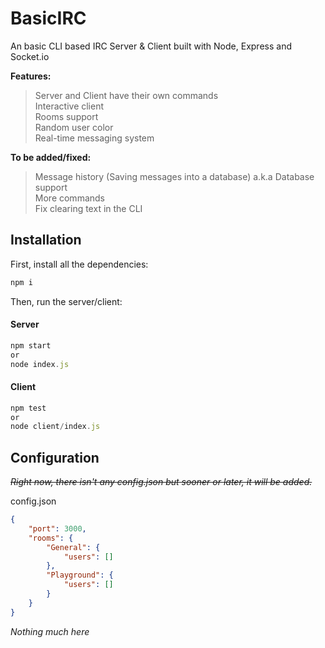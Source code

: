 # BasicIRC

An basic CLI based IRC Server & Client built with Node, Express and Socket.io

__Features:__  
> Server and Client have their own commands  
> Interactive client  
> Rooms support  
> Random user color  
> Real-time messaging system  

__To be added/fixed:__  
> Message history (Saving messages into a database) a.k.a Database support  
> More commands  
> Fix clearing text in the CLI

## Installation

First, install all the dependencies: 
```js
npm i
```
Then, run the server/client:

#### Server
```js
npm start
or
node index.js
```

#### Client
```js
npm test
or
node client/index.js
```

## Configuration

~~*Right now, there isn't any config.json but sooner or later, it will be added.*~~

config.json
```json
{
    "port": 3000,
    "rooms": {
        "General": {
            "users": []
        },
        "Playground": {
            "users": []
        }
    }
}
```
*Nothing much here*
